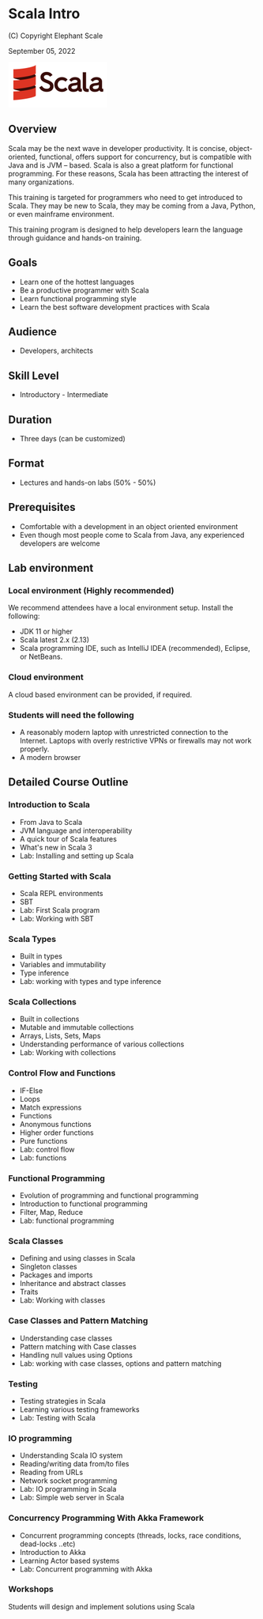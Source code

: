 # Scala Intro

(C) Copyright Elephant Scale

September 05, 2022

![](../assets/images/logos/scala-logo-2-small.png)

## Overview

Scala may be the next wave in developer productivity. It is concise, object-oriented, functional, offers support for concurrency, but is compatible with Java and is JVM – based. Scala is also a great platform for functional programming.  For these reasons, Scala has been attracting the interest of many organizations.

This training is targeted for programmers who need to get introduced to Scala. They may be new to Scala, they may be coming from a Java, Python, or even mainframe environment.

This training program is designed to help developers learn the language through guidance and hands-on training.

## Goals

* Learn one of the hottest languages
* Be a productive programmer with Scala
* Learn functional programming style
* Learn the best software development practices with Scala

## Audience

* Developers, architects

## Skill Level

* Introductory - Intermediate

## Duration

* Three days (can be customized)

## Format

* Lectures and hands-on labs (50% - 50%)

## Prerequisites

* Comfortable with a development in an object oriented environment
* Even though most people come to Scala from Java, any experienced developers are welcome

## Lab environment

### Local environment (Highly recommended)

We recommend attendees have a local environment setup.  Install the following:

* JDK 11 or higher
* Scala latest 2.x (2.13)
* Scala programming IDE, such as IntelliJ IDEA (recommended), Eclipse, or NetBeans.

### Cloud environment

A cloud based environment can be provided, if required.

### Students will need the following

* A reasonably modern laptop with unrestricted connection to the Internet. Laptops with overly restrictive VPNs or firewalls may not work properly.
* A modern browser

## Detailed Course Outline

### Introduction to Scala

* From Java to Scala
* JVM language and interoperability
* A quick tour of Scala features
* What's new in Scala 3
* Lab: Installing and setting up Scala

### Getting Started with Scala

* Scala REPL environments
* SBT
* Lab: First Scala program
* Lab: Working with SBT

### Scala Types

* Built in types
* Variables and immutability
* Type inference
* Lab: working with types and type inference

### Scala Collections

* Built in collections
* Mutable and immutable collections
* Arrays, Lists, Sets, Maps
* Understanding performance of various collections
* Lab: Working with collections

### Control Flow and Functions

* IF-Else
* Loops
* Match expressions
* Functions
* Anonymous functions
* Higher order functions
* Pure functions
* Lab: control flow
* Lab: functions

### Functional Programming

* Evolution of programming and functional programming
* Introduction to functional programming
* Filter, Map, Reduce
* Lab: functional programming

### Scala Classes

* Defining and using classes in Scala
* Singleton classes
* Packages and imports
* Inheritance and abstract classes
* Traits
* Lab: Working with classes

### Case Classes and Pattern Matching

* Understanding case classes
* Pattern matching with Case classes
* Handling null values using Options
* Lab: working with case classes, options and pattern matching

### Testing

* Testing strategies in Scala
* Learning various testing frameworks
* Lab: Testing with Scala

### IO programming

* Understanding Scala IO system
* Reading/writing data from/to files
* Reading from URLs
* Network socket programming
* Lab: IO programming in Scala
* Lab: Simple web server in Scala

### Concurrency Programming With Akka Framework

* Concurrent programming concepts (threads, locks, race conditions, dead-locks  ..etc)
* Introduction to Akka
* Learning Actor based systems
* Lab: Concurrent programming with Akka

### Workshops

Students will design and implement solutions using Scala